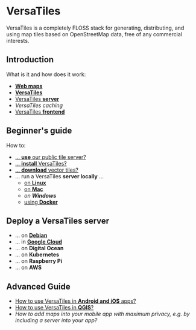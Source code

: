 # VersaTiles
VersaTiles is a completely FLOSS stack for generating, distributing, and using map tiles based on OpenStreetMap data, free of any commercial interests.

## Introduction

What is it and how does it work:
- [**Web maps**](basics/web_maps.md)
- [**VersaTiles**](basics/versatiles.md)
- [VersaTiles **server**](basics/versatiles_server.md)
- *VersaTiles caching*
- [VersaTiles **frontend**](basics/frontend.md)

## Beginner's guide

How to:
- [… **use** our public tile server?](guides/use_tiles.versatiles.org.md)
- [… **install** VersaTiles?](guides/install_versatiles.md)
- [… **download** vector tiles?](guides/download_tiles.md)
- … run a VersaTiles **server locally** …
  - [on **Linux**](guides/local_server_debian.md)
  - [on **Mac**](guides/local_server_mac.md)
  - *on **Windows***
  - [using **Docker**](guides/local_server_docker.md)

## Deploy a VersaTiles server

- … on [**Debian**](guides/deploy_on_debian.md)
- … in [**Google Cloud**](guides/deploy_in_google_cloud.md)
- … on **Digital Ocean**
- … on **Kubernetes**
- … on **Raspberry Pi**
- … on **AWS**

## Advanced Guide
- [How to use VersaTiles in **Android and iOS** apps?](guides/what_about_mobile.md)
- [How to use VersaTiles in **QGIS**?](guides/use_versatiles_in_qgis.md)
- *How to add maps into your mobile app with maximum privacy, e.g. by including a server into your app?*

